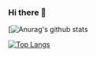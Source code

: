 ### Hi there 👋

[![Anurag's github stats](https://github-readme-stats.vercel.app/api?username=anuraghazra&count_private=true)

[![Top Langs](https://github-readme-stats.vercel.app/api/top-langs/?username=anuraghazra)](https://github.com/anuraghazra/github-readme-stats)
